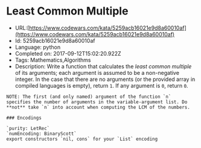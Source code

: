 # Least Common Multiple

 - URL:[https://www.codewars.com/kata/5259acb16021e9d8a60010af](https://www.codewars.com/kata/5259acb16021e9d8a60010af)
 - Id: 5259acb16021e9d8a60010af
 - Language: python
 - Completed on: 2017-09-12T15:02:20.922Z
 - Tags: Mathematics,Algorithms
 - Description:
Write a function that calculates the *least common multiple* of its arguments; each argument is assumed to be a non-negative integer. In the case that there are no arguments (or the provided array in compiled languages is empty), return `1`. If any argument is `0`, return `0`.

~~~if:objc,c
NOTE: The first (and only named) argument of the function `n` specifies the number of arguments in the variable-argument list. Do **not** take `n` into account when computing the LCM of the numbers.
~~~

~~~if:lambdacalc
### Encodings

`purity: LetRec`  
`numEncoding: BinaryScott`  
export constructors `nil, cons` for your `List` encoding  
~~~

